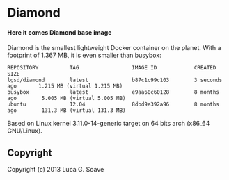 Diamond
=======


#### Here it comes Diamond base image 

Diamond is the smallest lightweight Docker container on the planet. With a footprint of 1.367 MB, it is even smaller than busybox:

    REPOSITORY          TAG                 IMAGE ID            CREATED             SIZE
    lgsd/diamond        latest              b87c1c99c103        3 seconds ago       1.215 MB (virtual 1.215 MB)
    busybox             latest              e9aa60c60128        8 months ago        5.005 MB (virtual 5.005 MB)
    ubuntu              12.04               8dbd9e392a96        8 months ago        131.3 MB (virtual 131.3 MB)

Based on Linux kernel 3.11.0-14-generic target on 64 bits arch (x86_64 GNU/Linux).

## Copyright

Copyright (c) 2013 Luca G. Soave
